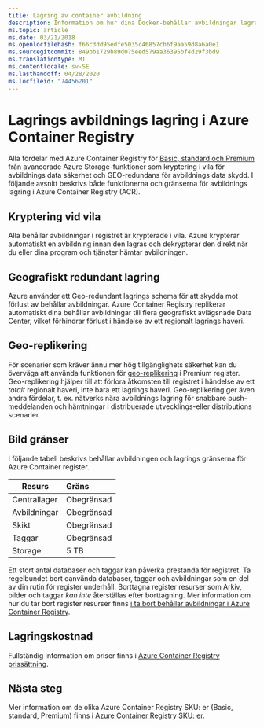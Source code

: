 ```yaml
---
title: Lagring av container avbildning
description: Information om hur dina Docker-behållar avbildningar lagras i Azure Container Registry, inklusive säkerhet, redundans och kapacitet.
ms.topic: article
ms.date: 03/21/2018
ms.openlocfilehash: f66c3dd95edfe5035c46857cb6f9aa59d8a6a0e1
ms.sourcegitcommit: 849bb1729b89d075eed579aa36395bf4d29f3bd9
ms.translationtype: MT
ms.contentlocale: sv-SE
ms.lasthandoff: 04/28/2020
ms.locfileid: "74456201"
---
```

# <a name="container-image-storage-in-azure-container-registry"></a>Lagrings avbildnings lagring i Azure Container Registry

Alla fördelar med Azure Container Registry för [Basic, standard och Premium](container-registry-skus.md) från avancerade Azure Storage-funktioner som kryptering i vila för avbildnings data säkerhet och GEO-redundans för avbildnings data skydd. I följande avsnitt beskrivs både funktionerna och gränserna för avbildnings lagring i Azure Container Registry (ACR).

## <a name="encryption-at-rest"></a>Kryptering vid vila

Alla behållar avbildningar i registret är krypterade i vila. Azure krypterar automatiskt en avbildning innan den lagras och dekrypterar den direkt när du eller dina program och tjänster hämtar avbildningen.

## <a name="geo-redundant-storage"></a>Geografiskt redundant lagring

Azure använder ett Geo-redundant lagrings schema för att skydda mot förlust av behållar avbildningar. Azure Container Registry replikerar automatiskt dina behållar avbildningar till flera geografiskt avlägsnade Data Center, vilket förhindrar förlust i händelse av ett regionalt lagrings haveri.

## <a name="geo-replication"></a>Geo-replikering

För scenarier som kräver ännu mer hög tillgänglighets säkerhet kan du överväga att använda funktionen för [geo-replikering](container-registry-geo-replication.md) i Premium register. Geo-replikering hjälper till att förlora åtkomsten till registret i händelse av ett *totalt* regionalt haveri, inte bara ett lagrings haveri. Geo-replikering ger även andra fördelar, t. ex. nätverks nära avbildnings lagring för snabbare push-meddelanden och hämtningar i distribuerade utvecklings-eller distributions scenarier.

## <a name="image-limits"></a>Bild gränser

I följande tabell beskrivs behållar avbildningen och lagrings gränserna för Azure Container register.

| Resurs | Gräns |
| -------- | :---- |
| Centrallager | Obegränsad |
| Avbildningar | Obegränsad |
| Skikt | Obegränsad |
| Taggar | Obegränsad|
| Storage | 5 TB |

Ett stort antal databaser och taggar kan påverka prestanda för registret. Ta regelbundet bort oanvända databaser, taggar och avbildningar som en del av din rutin för register underhåll. Borttagna register resurser som Arkiv, bilder och taggar *kan inte* återställas efter borttagning. Mer information om hur du tar bort register resurser finns [i ta bort behållar avbildningar i Azure Container Registry](container-registry-delete.md).

## <a name="storage-cost"></a>Lagringskostnad

Fullständig information om priser finns i [Azure Container Registry prissättning][pricing].

## <a name="next-steps"></a>Nästa steg

Mer information om de olika Azure Container Registry SKU: er (Basic, standard, Premium) finns i [Azure Container Registry SKU: er](container-registry-skus.md).

<!-- IMAGES -->

<!-- LINKS - External -->
[portal]: https://portal.azure.com
[pricing]: https://aka.ms/acr/pricing

<!-- LINKS - Internal -->
